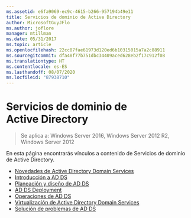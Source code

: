 ```yaml
---
ms.assetid: e6fa9069-ec9c-4615-b266-957194b49e11
title: Servicios de dominio de Active Directory
author: MicrosoftGuyJFlo
ms.author: joflore
manager: mtillman
ms.date: 05/31/2017
ms.topic: article
ms.openlocfilehash: 22cc87fae61973d120ed6b10315015a7a2c88911
ms.sourcegitcommit: dfa48f77b751dbc34409aced628eb2f17c912f08
ms.translationtype: HT
ms.contentlocale: es-ES
ms.lasthandoff: 08/07/2020
ms.locfileid: "87938710"
---
```

# <a name="active-directory-domain-services"></a>Servicios de dominio de Active Directory

>Se aplica a: Windows Server 2016, Windows Server 2012 R2, Windows Server 2012


En esta página encontrarás vínculos a contenido de Servicios de dominio de Active Directory.


* [Novedades de Active Directory Domain Services](../whats-new-active-directory-domain-services.md)
* [Introducción a AD DS](../ad-ds/AD-DS-Getting-Started.md)
* [Planeación y diseño de AD DS](../ad-ds/plan/AD-DS-Design-and-Planning.md)
* [AD DS Deployment](../ad-ds/deploy/AD-DS-Deployment.md)
* [Operaciones de AD DS](../ad-ds/manage/component-updates/AD-DS-Operations.md)
* [Virtualización de Active Directory Domain Services](../ad-ds/get-started/virtual-dc/Active-Directory-Domain-Services-Virtualization.md)
* [Solución de problemas de AD DS](../ad-ds/manage/AD-DS-Troubleshooting.md)
